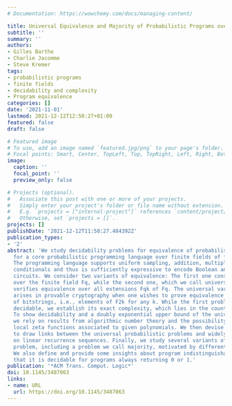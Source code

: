 ```yaml
---
# Documentation: https://wowchemy.com/docs/managing-content/

title: Universal Equivalence and Majority of Probabilistic Programs over Finite Fields
subtitle: ''
summary: ''
authors:
- Gilles Barthe
- Charlie Jacomme
- Steve Kremer
tags:
- probabilistic programs
- finite fields
- decidability and complexity
- Program equivalence
categories: []
date: '2021-11-01'
lastmod: 2021-12-12T12:58:27+01:00
featured: false
draft: false

# Featured image
# To use, add an image named `featured.jpg/png` to your page's folder.
# Focal points: Smart, Center, TopLeft, Top, TopRight, Left, Right, BottomLeft, Bottom, BottomRight.
image:
  caption: ''
  focal_point: ''
  preview_only: false

# Projects (optional).
#   Associate this post with one or more of your projects.
#   Simply enter your project's folder or file name without extension.
#   E.g. `projects = ["internal-project"]` references `content/project/deep-learning/index.md`.
#   Otherwise, set `projects = []`.
projects: []
publishDate: '2021-12-12T11:58:27.484392Z'
publication_types:
- '2'
abstract: 'We study decidability problems for equivalence of probabilistic programs
  for a core probabilistic programming language over finite fields of fixed characteristic.
  The programming language supports uniform sampling, addition, multiplication, and
  conditionals and thus is sufficiently expressive to encode Boolean and arithmetic
  circuits. We consider two variants of equivalence: The first one considers an interpretation
  over the finite field Fq, while the second one, which we call universal equivalence,
  verifies equivalence over all extensions Fqk of Fq. The universal variant typically
  arises in provable cryptography when one wishes to prove equivalence for any length
  of bitstrings, i.e., elements of F2k for any k. While the first problem is obviously
  decidable, we establish its exact complexity, which lies in the counting hierarchy.
  To show decidability and a doubly exponential upper bound of the universal variant,
  we rely on results from algorithmic number theory and the possibility to compare
  local zeta functions associated to given polynomials. We then devise a general way
  to draw links between the universal probabilistic problems and widely studied problems
  on linear recurrence sequences. Finally, we study several variants of the equivalence
  problem, including a problem we call majority, motivated by differential privacy.
  We also define and provide some insights about program indistinguishability, proving
  that it is decidable for programs always returning 0 or 1.'
publication: '*ACM Trans. Comput. Logic*'
doi: 10.1145/3487063
links:
- name: URL
  url: https://doi.org/10.1145/3487063
---
```

